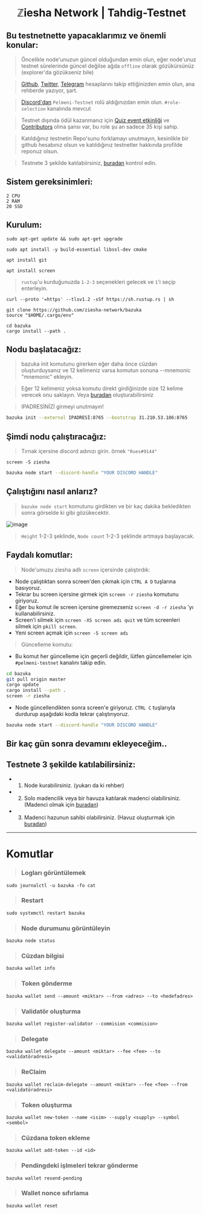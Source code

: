 <h1 align="center"> ℤiesha Network | Tahdig-Testnet </h1>


## Bu testnetnette yapacaklarımız ve önemli konular:

> Öncelikle node'unuzun güncel olduğundan emin olun, eğer node'unuz testnet sürelerinde güncel değilse ağda `offline` olarak gözükürsünüz (explorer'da gözükseniz bile)

> [Github](https://github.com/ziesha-network), [Twitter](https://twitter.com/ZieshaNetwork), [Telegram](https://t.me/ZieshaNetworkOfficial) hesaplarını takip ettiğinizden emin olun, ana rehberde yazıyor, şart.

> [Discord'dan](discord.gg/zieshanetwork) `Pelmeni-Testnet` rolü aldığınızdan emin olun. `#role-selection` kanalında mevcut

> Testnet dışında ödül kazanmanız için [Quiz event etkinliği](https://twitter.com/ZieshaNetwork/status/1614997376892108803?s=20&t=NvIz0IWvWPi2Zn3LpI_8Ug) ve [Contributors](https://discord.com/channels/923604493378154496/1046481849163190343/1046482599415140452) olma şansı var, bu role şu an sadece 35 kişi sahip.

> Katıldığınız testnetin Repo'sunu forklamayı unutmayın, kesinlikle bir github hesabınız olsun ve katıldığınız testnetler hakkında profilde reponuz olsun.

> Testnete 3 şekilde katılabiirsiniz, [buradan](https://github.com/ruesandora/Ziesha-Network/blob/main/README.md#testnete-3-%C5%9Fekilde-kat%C4%B1labilirsiniz) kontrol edin.

## Sistem gereksinimleri:

```
2 CPU
2 RAM
20 SSD
```

## Kurulum:

```
sudo apt-get update && sudo apt-get upgrade
```
```
sudo apt install -y build-essential libssl-dev cmake
```
```
apt install git
```
```
apt install screen
```

> `rustup`'u kurduğunuzda `1-2-3` seçenekleri gelecek ve `1`'i seçip enterleyin.

```
curl --proto '=https' --tlsv1.2 -sSf https://sh.rustup.rs | sh
```
```
git clone https://github.com/ziesha-network/bazuka
source "$HOME/.cargo/env"
```
```
cd bazuka
cargo install --path .
```

## Nodu başlatacağız:
> bazuka init komutunu girerken eğer daha önce cüzdan oluşturduysanız ve 12 kelimeniz varsa komutun sonuna --mnemonic "mnemonic" ekleyin.

> Eğer 12 kelimeniz yoksa komutu direkt girdiğinizde size 12 kelime verecek onu saklayın. Veya [buradan](http://ziesha.network/zeejs/) oluşturabilirsiniz

> IPADRESİNİZİ girmeyi unutmayın!

```sh
bazuka init --external IPADRESİ:8765 --bootstrap 31.210.53.186:8765
```

## Şimdi nodu çalıştıracağız:

> Tırnak içersine discord adınızı girin. örnek `"Rues#9144"`

```
screen -S ziesha
```

```sh
bazuka node start --discord-handle "YOUR DISCORD HANDLE"
```

## Çalıştığını nasıl anlarız?

> `bazuke node start` komutunu girdikten ve bir kaç dakika bekledikten sonra görselde ki gibi gözükecektir.

![image](https://user-images.githubusercontent.com/101149671/215362906-ab86fec5-77b5-4a6d-b951-104525cf1b3d.png)

> `Height` 1-2-3 şeklinde, `Node count` 1-2-3 şeklinde artmaya başlayacak.

## Faydalı komutlar:

> Node'umuzu ziesha adlı `screen` içersinde çalıştırdık:

* Node çalıştıktan sonra screen'den çıkmak için `CTRL A D` tuşlarına basıyoruz.
* Tekrar bu screen içersine girmek için `screen -r ziesha` komutunu giriyoruz.
* Eğer bu komut ile screen içersine giremezseniz `screen -d -r ziesha` 'yı kullanabilirsiniz.
* Screen'i silmek için `screen -XS screen adı quit` ve tüm screenleri silmek için `pkill screen`.
* Yeni screen açmak için `screen -S screen adı`

> Güncelleme komutu:

* Bu komut her güncelleme için geçerli değildir, lütfen güncellemeler için `#pelmeni-testnet` kanalını takip edin.

```sh
cd bazuka
git pull origin master
cargo update
cargo install --path .
screen -r ziesha
```
* Node güncellendikten sonra screen'e giriyoruz. `CTRL C` tuşlarıyla durdurup aşağıdaki kodla tekrar çalıştırıyoruz.
```sh
bazuka node start --discord-handle "YOUR DISCORD HANDLE"
```

## Bir kaç gün sonra devamını ekleyeceğim..


## Testnete 3 şekilde katılabilirsiniz:

* 1. Node kurabilirsiniz. (yukarı da ki rehber)
* 2. Solo madencilik veya bir havuza katılarak madenci olabilirsiniz. (Madenci olmak için [buradan](https://github.com/ziesha-network/x-testnet#mine-ziesha-as-a-solo-miner))
* 3. Madenci hazunun sahibi olabilirsiniz. (Havuz oluşturmak için [buradan](https://github.com/ziesha-network/x-testnet#mine-ziesha-in-a-mining-pool))

---
# Komutlar

> ### Logları görüntülemek
```
sudo journalctl -u bazuka -fo cat
```
> ### Restart
```
sudo systemctl restart bazuka
```
> ### Node durumunu görüntüleyin
```
bazuka node status
```

> ### Cüzdan bilgisi
```
bazuka wallet info
```
> ### Token gönderme
```
bazuka wallet send --amount <miktar> --from <adres> --to <hedefadres>
```
> ### Validatör oluşturma
```
bazuka wallet register-validator --commision <commision>
```
> ###  Delegate 
```
bazuka wallet delegate --amount <miktar> --fee <fee> --to <validatöradresi>
```
> ### ReClaim
```
bazuka wallet reclaim-delegate --amount <miktar> --fee <fee> --from <validatöradresi>
```
> ### Token oluşturma
```
bazuka wallet new-token --name <isim> --supply <supply> --symbol <sembol>
```
> ### Cüzdana token ekleme
```
bazuka wallet add-token --id <id>
```
> ### Pendingdeki işlmeleri tekrar gönderme
```
bazuka wallet resend-pending
```
> ### Wallet nonce sıfırlama
```
bazuka wallet reset











































